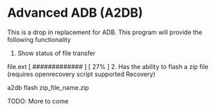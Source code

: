Advanced ADB (A2DB)
====

This is a drop in replacement for ADB. This program will provide the following functionality

1. Show status of file transfer

  file.ext [ #############               ] [ 27% ]
2. Has the ability to flash a zip file (requires openrecovery script supported Recovery)

  a2db flash zip_file_name.zip


TODO: More to come
